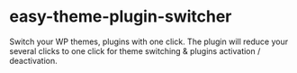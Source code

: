 # easy-theme-plugin-switcher
Switch your WP themes, plugins with one click. The plugin will reduce your several clicks to one click for theme switching &amp; plugins activation / deactivation.
